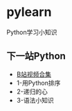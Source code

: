 # pylearn
Python学习小知识
## 下一站Python
- [B站视频合集](https://www.bilibili.com/video/BV1LV4y157rL/)
- 1-用Python排序
- 2-递归的心
- 3-语法小知识